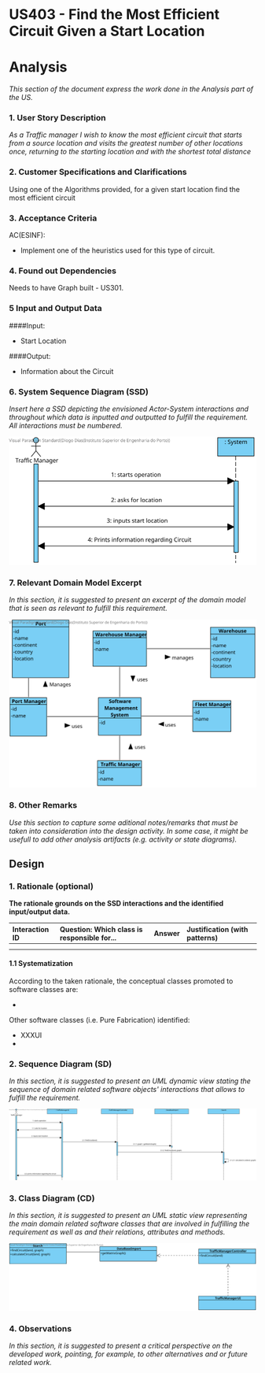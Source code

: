 # US403 - Find the Most Efficient Circuit Given a Start Location

# Analysis

*This section of the document express the work done in the Analysis part of the US.*

### 1. User Story Description

*As a Traffic manager I wish to know the most efficient circuit that starts from a
source location and visits the greatest number of other locations once, returning to the
starting location and with the shortest total distance*

### 2. Customer Specifications and Clarifications 

Using one of the Algorithms provided, for a given start location find the most efficient circuit

### 3. Acceptance Criteria

AC(ESINF):
* Implement one of the heuristics used for this type of circuit.

### 4. Found out Dependencies

Needs to have Graph built - US301.


### 5 Input and Output Data

####Input:
* Start Location


####Output:
* Information about the Circuit 

### 6. System Sequence Diagram (SSD)

*Insert here a SSD depicting the envisioned Actor-System interactions and throughout which data is inputted and outputted to fulfill the requirement. All interactions must be numbered.*

![US403-SSD](US403-SSD.svg)


### 7. Relevant Domain Model Excerpt 
*In this section, it is suggested to present an excerpt of the domain model that is seen as relevant to fulfill this requirement.* 

![US403-MD](US403-MD.svg)

### 8. Other Remarks

*Use this section to capture some aditional notes/remarks that must be taken into consideration into the design activity. In some case, it might be usefull to add other analysis artifacts (e.g. activity or state diagrams).* 



## Design 

### 1. Rationale (optional)

**The rationale grounds on the SSD interactions and the identified input/output data.**

| Interaction ID | Question: Which class is responsible for... | Answer  | Justification (with patterns)  |
|:-------------  |:--------------------- |:------------|:---------------------------- |
| 	 |						 |             |                             |
|  		 |				 |             |                             |

#### 1.1 Systematization 

According to the taken rationale, the conceptual classes promoted to software classes are: 

 * 



Other software classes (i.e. Pure Fabrication) identified: 
 * XXXUI  
 * 

### 2. Sequence Diagram (SD)

*In this section, it is suggested to present an UML dynamic view stating the sequence of domain related software objects' interactions that allows to fulfill the requirement.* 

![US403-SD](US403-SD.svg)

### 3. Class Diagram (CD)

*In this section, it is suggested to present an UML static view representing the main domain related software classes that are involved in fulfilling the requirement as well as and their relations, attributes and methods.*

![US403-CD](US403-CD.svg)

### 4. Observations

*In this section, it is suggested to present a critical perspective on the developed work, pointing, for example, to other alternatives and or future related work.*





